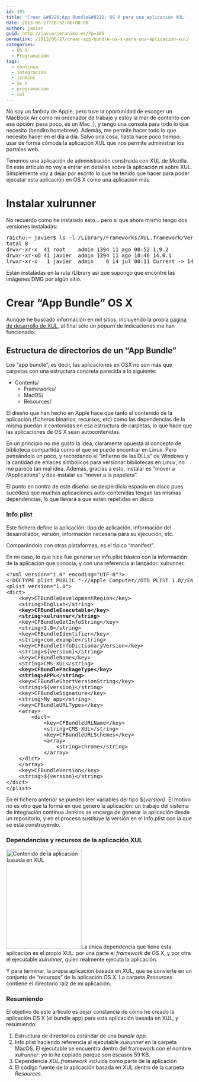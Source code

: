 ```yaml
---
id: 105
title: 'Crear &#8220;App Bundle&#8221; OS X para una aplicación XUL'
date: 2013-06-27T18:52:00+00:00
author: javier
guid: http://javierjeronimo.es/?p=105
permalink: /2013/06/27/crear-app-bundle-os-x-para-una-aplicacion-xul/
categories:
  - OS X
  - Programación
tags:
  - continua
  - integración
  - jenkins
  - os x
  - programación
  - xul
---
```

No soy un fanboy de Apple, pero tuve la oportunidad de escoger un MacBook Air como mi ordenador de trabajo y estoy la mar de contento con esa opción: pesa poco, es un Mac ;), y tengo una consola para todo lo que necesito (bendito homebrew). Además, me permite hacer todo lo que necesito hacer en el día a día. Salvo una cosa, hasta hace poco tiempo: usar de forma cómoda la aplicación XUL que nos permite administrar los portales web.

Tenemos una aplicación de administración construida con XUL de Mozilla. En este artículo no voy a entrar en detalles sobre la aplicación ni sobre XUL. Simplemente voy a dejar por escrito lo que he tenido que hacer para poder ejecutar esta aplicación en OS X como una aplicación más.

# Instalar xulrunner

No recuerdo cómo he instalado esto&#8230; pero sí que ahora mismo tengo dos versiones instaladas:

<pre>raichu:~ javier$ ls -l /Library/Frameworks/XUL.framework/Versions/
total 8
drwxr-xr-x  41 root    admin 1394 11 ago 00:52 1.9.2
drwxr-xr-x@ 41 javier  admin 1394 11 ago 10:46 14.0.1
lrwxr-xr-x   1 javier  admin    6 14 jul 00:11 Current -&gt; 14.0.1</pre>

Están instaladas en la ruta /Library así que supongo que encontré las imágenes DMG por algún sitio.

# Crear &#8220;App Bundle&#8221; OS X

Aunque he buscado información en mil sitios, incluyendo la propia [página de desarrollo de XUL](https://developer.mozilla.org/en-US/docs/XULRunner/Deploying_XULRunner_1.8#Mac_OS_X), al final sólo un _popurrí_ de indicaciones me han funcionado.

## Estructura de directorios de un &#8220;App Bundle&#8221;

Los &#8220;app bundle&#8221;, es decir, las aplicaciones en OSX no son más que carpetas con una estructura concreta parecida a lo siguiente:

  * Contents/ 
      * Frameworks/
      * MacOS/
      * Resources/

El diseño que han hecho en Apple hace que tanto el contenido de la aplicación (ficheros binarios, recursos, etc) como las dependencias de la misma puedan ir contenidas en esa estructura de carpetas, lo que hace que las aplicaciones de OS X sean autocontenidas.

En un principio no me gustó la idea, claramente opuesta al concepto de biblioteca compartida como el que se puede encontrar en Linux. Pero pensándolo un poco, y recordando el &#8220;infierno de las DLLs&#8221; de Windows y la cantidad de enlaces simbólicos para versionar bibliotecas en Linux, no me parece tan mal idea. Además, gracias a esto, instalar es &#8220;mover a /Applications&#8221; y des-instalar es &#8220;mover a la papelera&#8221;.

El punto en contra de este diseño: se desperdicia espacio en disco pues sucederá que muchas aplicaciones auto-contenidas tengan las mismas dependencias, lo que llevará a que estén repetidas en disco.

### Info.plist

Este fichero define la aplicación: tipo de aplicación, información del desarrollador, versión, información necesaria para su ejecución, etc.

Comparándolo con otras plataformas, es el típico &#8220;manifest&#8221;.

En mi caso, lo que hice fue generar un info.plist básico con la información de la aplicación que conocía, y con una referencia al lanzador: xulrunner.

<pre>&lt;?xml version="1.0" encoding="UTF-8"?&gt;
&lt;!DOCTYPE plist PUBLIC "-//Apple Computer//DTD PLIST 1.0//EN" "http://www.apple.com/DTDs/PropertyList-1.0.dtd"&gt;
&lt;plist version="1.0"&gt;
&lt;dict&gt;
    &lt;key&gt;CFBundleDevelopmentRegion&lt;/key&gt;
    &lt;string&gt;English&lt;/string&gt;
    <strong>&lt;key&gt;CFBundleExecutable&lt;/key&gt;</strong>
<strong>    &lt;string&gt;xulrunner&lt;/string&gt;</strong>
    &lt;key&gt;CFBundleGetInfoString&lt;/key&gt;
    &lt;string&gt;3.0&lt;/string&gt;
    &lt;key&gt;CFBundleIdentifier&lt;/key&gt;
    &lt;string&gt;com.example&lt;/string&gt;
    &lt;key&gt;CFBundleInfoDictionaryVersion&lt;/key&gt;
    &lt;string&gt;${version}&lt;/string&gt;
    &lt;key&gt;CFBundleName&lt;/key&gt;
    &lt;string&gt;CMS-XUL&lt;/string&gt;
    <strong>&lt;key&gt;CFBundlePackageType&lt;/key&gt;</strong>
<strong>    &lt;string&gt;APPL&lt;/string&gt;</strong>
    &lt;key&gt;CFBundleShortVersionString&lt;/key&gt;
    &lt;string&gt;${version}&lt;/string&gt;
    &lt;key&gt;CFBundleSignature&lt;/key&gt;
    &lt;string&gt;My app&lt;/string&gt;
    &lt;key&gt;CFBundleURLTypes&lt;/key&gt;
    &lt;array&gt;
        &lt;dict&gt;
            &lt;key&gt;CFBundleURLName&lt;/key&gt;
            &lt;string&gt;CMS-XUL&lt;/string&gt;
            &lt;key&gt;CFBundleURLSchemes&lt;/key&gt;
            &lt;array&gt;
                &lt;string&gt;chrome&lt;/string&gt;
            &lt;/array&gt;
    &lt;/dict&gt;
    &lt;/array&gt;
    &lt;key&gt;CFBundleVersion&lt;/key&gt;
    &lt;string&gt;${version}&lt;/string&gt;
&lt;/dict&gt;
&lt;/plist&gt;</pre>

En el fichero anterior se pueden leer variables del tipo _${version}_. El motivo no es otro que la forma en que genero la aplicación: un trabajo del sistema de integración continua Jenkins se encarga de generar la aplicación desde un repositorio, y en el proceso sustituye la versión en el Info.plist con la que se está construyendo.

### Dependencias y recursos de la aplicación XUL

[<img class="size-full wp-image-181 alignleft" alt="Contenido de la aplicación basada en XUL" src="http://javierjeronimo.es/wp-content/uploads/2013/06/Captura-de-pantalla-2013-06-27-a-las-19.40.00.png" width="203" height="267" />](http://javierjeronimo.es/wp-content/uploads/2013/06/Captura-de-pantalla-2013-06-27-a-las-19.40.00.png)La única dependencia que tiene esta aplicación es el propio XUL: por una parte el _framework_ de OS X, y por otra el ejecutable _xulrunner_, quien realmente ejecuta la aplicación.

Y para terminar, la propia aplicación basada en XUL, que se convierte en un conjunto de &#8220;recursos&#8221; de la aplicación OS X. La carpeta _Resources_ contiene el directorio raíz de mi aplicación.

### Resumiendo

El objetivo de este artículo es dejar constancia de cómo he creado la aplicación OS X (el bundle app) para esta aplicación basada en XUL, y resumiendo:

  1. Estructura de directorios estándar de una _bundle app_.
  2. Info.plist haciendo referencia al ejecutable _xulrunner_ en la carpeta MacOS. El ejecutable se encuentra dentro del framework con el nombre _xulrunner_: yo lo he copiado porque son escasos 59 KB.
  3. Dependencia _XUL.framework_ incluída como parte de la aplicación
  4. El código fuente de la aplicación basada en XUL dentro de la carpeta _Resources_.